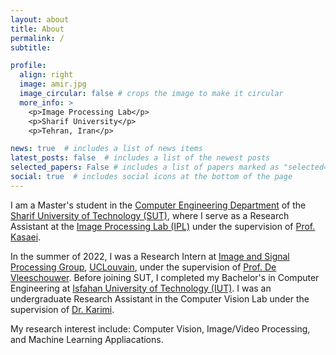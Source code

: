```yaml
---
layout: about
title: About
permalink: /
subtitle: 

profile:
  align: right
  image: amir.jpg
  image_circular: false # crops the image to make it circular
  more_info: >
    <p>Image Processing Lab</p>
    <p>Sharif University</p>
    <p>Tehran, Iran</p>

news: true  # includes a list of news items
latest_posts: false  # includes a list of the newest posts
selected_papers: False # includes a list of papers marked as "selected={true}"
social: true  # includes social icons at the bottom of the page
---
```


I am a Master's student in the <a href='https://ce.sharif.edu/'>Computer Engineering Department</a> of the <a href='https://en.sharif.edu/'>Sharif University of Technology (SUT)</a>, where I serve as a Research Assistant at the <a href='http://ipl.ce.sharif.edu/'>Image Processing Lab (IPL)</a> under the supervision of <a href='https://scholar.google.com/citations?user=mvx4PvgAAAAJ&hl=en'>Prof. Kasaei</a>.

In the summer of 2022, I was a Research Intern at <a href='ispgroup.gitlab.io'>Image and Signal Processing Group</a>, <a href='https://uclouvain.be/en/index.html'>UCLouvain</a>, under the supervision of <a href='https://scholar.google.com/citations?user=xb3Zc3cAAAAJ&hl=en'>Prof. De Vleeschouwer</a>. Before joining SUT, I completed my Bachelor's in Computer Engineering at <a href='https://english.iut.ac.ir/'>Isfahan University of Technology (IUT)</a>. I was an undergraduate Research Assistant in the Computer Vision Lab under the supervision of <a href='https://scholar.google.com/citations?hl=en&user=mZGNr2QAAAAJ'>Dr. Karimi</a>.


My research interest include: Computer Vision, Image/Video Processing, and Machine Learning Appliacations.
